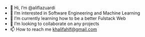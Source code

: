 - 👋 Hi, I’m @aliflazuardi
- 👀 I’m interested in Software Engineering and Machine Learning
- 🌱 I’m currently learning how to be a better Fulstack Web
- 💞️ I’m looking to collaborate on any projects 
- 📫 How to reach me khalifahlf@gmail.com

<!---
aliflazuardi/aliflazuardi is a ✨ special ✨ repository because its `README.md` (this file) appears on your GitHub profile.
You can click the Preview link to take a look at your changes.
--->
